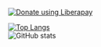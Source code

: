 <a href="https://liberapay.com/lens0021/donate"><img alt="Donate using Liberapay" src="https://img.shields.io/liberapay/receives/lens0021.svg?logo=liberapay"></a>

[![Top Langs](https://github-readme-stats.vercel.app/api/top-langs/?username=lens0021&layout=compact&langs_count=10)](https://github.com/anuraghazra/github-readme-stats)</br>
![GitHub stats](https://github-readme-stats.vercel.app/api?username=lens0021&show_icons=true)
<!--
**lens0021/lens0021** is a ✨ _special_ ✨ repository because its `README.md` (this file) appears on your GitHub profile.

Here are some ideas to get you started:

- 🔭 I’m currently working on ...
- 🌱 I’m currently learning ...
- 👯 I’m looking to collaborate on ...
- 🤔 I’m looking for help with ...
- 💬 Ask me about ...
- 📫 How to reach me: ...
- 😄 Pronouns: ...
- ⚡ Fun fact: ...
-->
